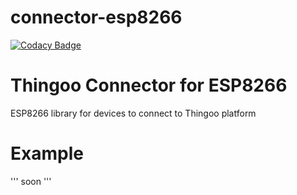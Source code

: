# connector-esp8266

[![Codacy Badge](https://api.codacy.com/project/badge/Grade/2ef320ecc78844d2a4e322cd415f6074)](https://app.codacy.com/gh/ThingooKNI/connector-esp8266?utm_source=github.com&utm_medium=referral&utm_content=ThingooKNI/connector-esp8266&utm_campaign=Badge_Grade_Settings)




# Thingoo Connector for ESP8266

ESP8266 library for devices to connect to Thingoo platform

# Example
'''
soon
'''